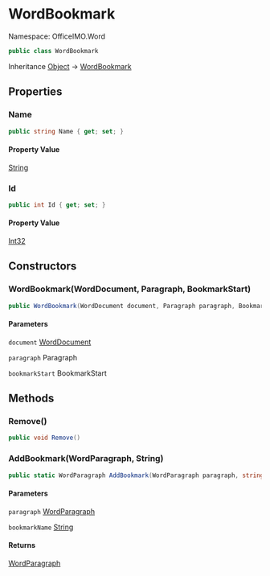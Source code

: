 # WordBookmark

Namespace: OfficeIMO.Word

```csharp
public class WordBookmark
```

Inheritance [Object](https://docs.microsoft.com/en-us/dotnet/api/system.object) → [WordBookmark](./officeimo.word.wordbookmark.md)

## Properties

### **Name**

```csharp
public string Name { get; set; }
```

#### Property Value

[String](https://docs.microsoft.com/en-us/dotnet/api/system.string)<br>

### **Id**

```csharp
public int Id { get; set; }
```

#### Property Value

[Int32](https://docs.microsoft.com/en-us/dotnet/api/system.int32)<br>

## Constructors

### **WordBookmark(WordDocument, Paragraph, BookmarkStart)**

```csharp
public WordBookmark(WordDocument document, Paragraph paragraph, BookmarkStart bookmarkStart)
```

#### Parameters

`document` [WordDocument](./officeimo.word.worddocument.md)<br>

`paragraph` Paragraph<br>

`bookmarkStart` BookmarkStart<br>

## Methods

### **Remove()**

```csharp
public void Remove()
```

### **AddBookmark(WordParagraph, String)**

```csharp
public static WordParagraph AddBookmark(WordParagraph paragraph, string bookmarkName)
```

#### Parameters

`paragraph` [WordParagraph](./officeimo.word.wordparagraph.md)<br>

`bookmarkName` [String](https://docs.microsoft.com/en-us/dotnet/api/system.string)<br>

#### Returns

[WordParagraph](./officeimo.word.wordparagraph.md)<br>

